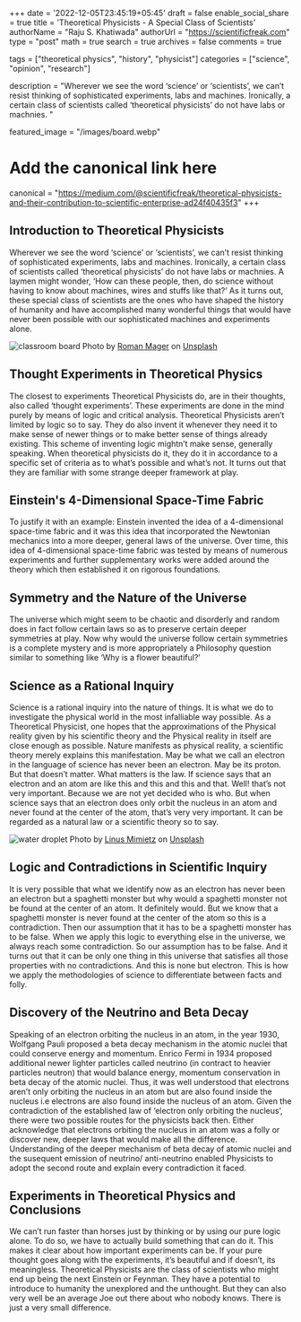 +++
date = '2022-12-05T23:45:19+05:45'
draft = false
enable_social_share = true
title = 'Theoretical Physicists - A Special Class of Scientists'
authorName = "Raju S. Khatiwada"
authorUrl = "https://scientificfreak.com"
type = "post"
math = true
search = true
archives = false
comments = true

tags = ["theoretical physics", "history", "physicist"]
categories = ["science", "opinion", "research"]

description = "Wherever we see the word ‘science’ or ‘scientists’, we can’t resist thinking of sophisticated experiments, labs and machines. Ironically, a certain class of scientists called ‘theoretical physicists’ do not have labs or machnies. "

featured_image = "/images/board.webp"

# Add the canonical link here
canonical = "https://medium.com/@scientificfreak/theoretical-physicists-and-their-contribution-to-scientific-enterprise-ad24f40435f3"
+++

## Introduction to Theoretical Physicists
Wherever we see the word ‘science’ or ‘scientists’, we can’t resist thinking of sophisticated experiments, labs and machines. Ironically, a certain class of scientists called ‘theoretical physicists’ do not have labs or machnies. A laymen might wonder, ‘How can these people, then, do science without having to know about machines, wires and stuffs like that?’ As it turns out, these special class of scientists are the ones who have shaped the history of humanity and have accomplished many wonderful things that would have never been possible with our sophisticated machines and experiments alone.

![classroom board](/images/board.webp)
Photo by [Roman Mager](https://unsplash.com/@roman_lazygeek?utm_source=medium&utm_medium=referral) on [Unsplash](https://unsplash.com/?utm_source=medium&utm_medium=referral)

## Thought Experiments in Theoretical Physics
The closest to experiments Theoretical Physicists do, are in their thoughts, also called ‘thought experiments’. These experiments are done in the mind purely by means of logic and critical analysis. Theoretical Physicists aren’t limited by logic so to say. They do also invent it whenever they need it to make sense of newer things or to make better sense of things already existing. This scheme of inventing logic mightn’t make sense, generally speaking. When theoretical physicists do it, they do it in accordance to a specific set of criteria as to what’s possible and what’s not. It turns out that they are familiar with some strange deeper framework at play.

## Einstein's 4-Dimensional Space-Time Fabric
To justify it with an example: Einstein invented the idea of a 4-dimensional space-time fabric and it was this idea that incorporated the Newtonian mechanics into a more deeper, general laws of the universe. Over time, this idea of 4-dimensional space-time fabric was tested by means of numerous experiments and further supplementary works were added around the theory which then established it on rigorous foundations.

## Symmetry and the Nature of the Universe
The universe which might seem to be chaotic and disorderly and random does in fact follow certain laws so as to preserve certain deeper symmetries at play. Now why would the universe follow certain symmetries is a complete mystery and is more appropriately a Philosophy question similar to something like ‘Why is a flower beautiful?’

## Science as a Rational Inquiry
Science is a rational inquiry into the nature of things. It is what we do to investigate the physical world in the most infalliable way possible. As a Theoretical Physicist, one hopes that the approximations of the Physical reality given by his scientific theory and the Physical reality in itself are close enough as possible. Nature manifests as physical reality, a scientific theory merely explains this manifestation. May be what we call an electron in the language of science has never been an electron. May be its proton. But that doesn’t matter. What matters is the law. If science says that an electron and an atom are like this and this and this and that. Well! that’s not very important. Because we are not yet decided who is who. But when science says that an electron does only orbit the nucleus in an atom and never found at the center of the atom, that’s very very important. It can be regarded as a natural law or a scientific theory so to say.

![water droplet](/images/water-droplet.webp)
Photo by [Linus Mimietz](https://unsplash.com/@linusmimietz?utm_source=medium&utm_medium=referral) on [Unsplash](https://unsplash.com/?utm_source=medium&utm_medium=referral)

## Logic and Contradictions in Scientific Inquiry
It is very possible that what we identify now as an electron has never been an electron but a spaghetti monster but why would a spaghetti monster not be found at the center of an atom. It definitely would. But we know that a spaghetti monster is never found at the center of the atom so this is a contradiction. Then our assumption that it has to be a spaghetti monster has to be false. When we apply this logic to everything else in the universe, we always reach some contradiction. So our assumption has to be false. And it turns out that it can be only one thing in this universe that satisfies all those properties with no contradictions. And this is none but electron. This is how we apply the methodologies of science to differentiate between facts and folly.

## Discovery of the Neutrino and Beta Decay
Speaking of an electron orbiting the nucleus in an atom, in the year 1930, Wolfgang Pauli proposed a beta decay mechanism in the atomic nuclei that could conserve energy and momentum. Enrico Fermi in 1934 proposed additional newer lighter particles called neutrino (in contract to heavier particles neutron) that would balance energy, momentum conservation in beta decay of the atomic nuclei. Thus, it was well understood that electrons aren’t only orbiting the nucleus in an atom but are also found inside the nucleus i.e electrons are also found inside the nucleus of an atom. Given the contradiction of the established law of ‘electron only orbiting the nucleus’, there were two possible routes for the physicists back then. Either acknowledge that electrons orbiting the nucleus in an atom was a folly or discover new, deeper laws that would make all the difference. Understanding of the deeper mechanism of beta decay of atomic nuclei and the susequent emission of neutrino/ anti-neutrino enabled Physicists to adopt the second route and explain every contradiction it faced.

## Experiments in Theoretical Physics and Conclusions
We can’t run faster than horses just by thinking or by using our pure logic alone. To do so, we have to actually build something that can do it. This makes it clear about how important experiments can be. If your pure thought goes along with the experiments, it’s beautiful and if doesn’t, its meaningless. Theoretical Physicists are the class of scientists who might end up being the next Einstein or Feynman. They have a potential to introduce to humanity the unexplored and the unthought. But they can also very well be an average Joe out there about who nobody knows. There is just a very small difference.
